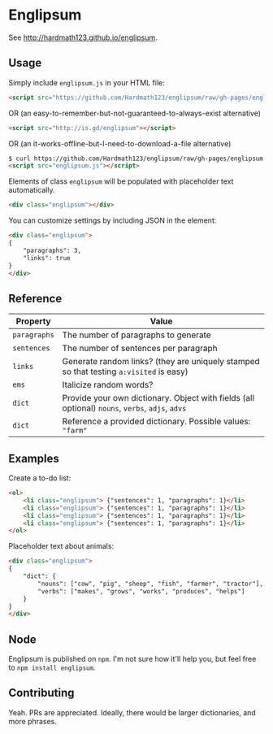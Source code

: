 # Englipsum

See http://hardmath123.github.io/englipsum.

## Usage

Simply include `englipsum.js` in your HTML file:

```html
<script src="https://github.com/Hardmath123/englipsum/raw/gh-pages/englipsum.js"></script>
```
OR (an easy-to-remember-but-not-guaranteed-to-always-exist alternative)
```html
<script src="http://is.gd/englipsum"></script>
```
OR (an it-works-offline-but-I-need-to-download-a-file alternative)
```html
$ curl https://github.com/Hardmath123/englipsum/raw/gh-pages/englipsum.js > englipsum.js
<script src="englipsum.js"></script>

```

Elements of class `englipsum` will be populated with placeholder text automatically.

```html
<div class="englipsum"></div>
```

You can customize settings by including JSON in the element:

```html
<div class="englipsum">
{
    "paragraphs": 3,
    "links": true
}
</div>
```

## Reference

| Property     | Value |
| ------------ | ----- |
| `paragraphs` | The number of paragraphs to generate |
| `sentences`  | The number of sentences per paragraph |
| `links`      | Generate random links? (they are uniquely stamped so that testing `a:visited` is easy) |
| `ems`        | Italicize random words? |
| `dict`       | Provide your own dictionary. Object with fields (all optional) `nouns`, `verbs`, `adjs`, `advs` |
| `dict`       | Reference a provided dictionary. Possible values: `"farm"` |

## Examples

Create a to-do list:

```html
<ol>
    <li class="englipsum"> {"sentences": 1, "paragraphs": 1}</li>
    <li class="englipsum"> {"sentences": 1, "paragraphs": 1}</li>
    <li class="englipsum"> {"sentences": 1, "paragraphs": 1}</li>
    <li class="englipsum"> {"sentences": 1, "paragraphs": 1}</li>
</ol>
```

Placeholder text about animals:

```html
<div class="englipsum">
{
    "dict": {
        "nouns": ["cow", "pig", "sheep", "fish", "farmer", "tractor"],
        "verbs": ["makes", "grows", "works", "produces", "helps"]
    }
}
</div>
```

## Node

Englipsum is published on `npm`. I'm not sure how it'll help you, but feel free to `npm install englipsum`.

## Contributing

Yeah. PRs are appreciated. Ideally, there would be larger dictionaries, and more phrases.
